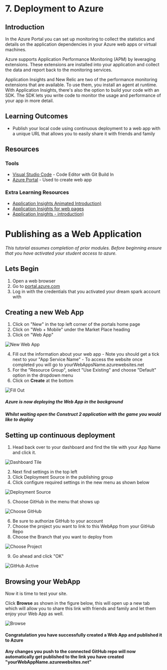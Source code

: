 # 7. Deployment to Azure
## Introduction
In the Azure Portal you can set up monitoring to collect the statistics and details on the application dependencies in your Azure web apps or virtual machines.

Azure supports Application Performance Monitoring (APM) by leveraging extensions. These extensions are installed into your application and collect the data and report back to the monitoring services.

Application Insights and New Relic are two of the performance monitoring extensions that are available. To use them, you install an agent at runtime. With Application Insights, there's also the option to build your code with an SDK. The SDK lets you write code to monitor the usage and performance of your app in more detail.

## Learning Outcomes
* Publish your local code using continuous deployment to a web app with a unique URL that allows you to easily share it with friends and family

## Resources

### Tools
* [Visual Studio Code](https://code.visualstudio.com) - Code Editor with Git Build In 
* [Azure Portal](portal.azure.com) - Used to create web app 

### Extra Learning Resources
* [Application Insights Animated Introduction)](https://www.youtube.com/watch?v=fX2NtGrh-Y0)
* [Application Insights for web pages](https://azure.microsoft.com/en-gb/documentation/articles/app-insights-javascript/)
* [Application Insights - introduction)](https://azure.microsoft.com/en-us/documentation/articles/app-insights-overview/)

# Publishing as a Web Application

*This tutorial assumes completion of prior modules. Before beginning ensure that you have activated your student access to azure.* 

## Lets Begin
  1. Open a web browser
  2. Go to [portal.azure.com](portal.azure.com)
  3. Log in with the credentials that you activated your dream spark account with

## Creating a new Web App
  1. Click on "New" in the top left corner of the portals home page
  2. Click on "Web + Mobile" under the Market Place heading
  3. Click on "Web App"

  ![New Web App](img/new_web_app.PNG)

  4. Fill out the information about your web app
    - Note you should get a tick next to your "App Service Name"
    - To access the website once completed you will go to yourWebAppsName.azurewebsites.net
  5. For the "Resource Group", select "Use Existing" and choose "Default" option in the dropdown menu
  6. Click on **Create** at the bottom  

  ![Fill Out](img/fill_out.PNG)

##### Azure is now deploying the Web App in the background
##### Whilst waiting open the Construct 2 application with the game you would like to deploy

## Setting up continuous deployment
  1. Head back over to your dashboard and find the tile with your App Name and click it.

  ![Dashboard Tile](img/dashboard_tile.PNG)

  2. Next find settings in the top left 
  3. Click Deployment Source in the publishing group
  4. Click configure required settings in the new menu as shown below

  ![Deployment Source](img/deployment_source.PNG)

  5. Choose GitHub in the menu that shows up  

  ![Choose GitHub](img/choose_github.PNG)

  6. Be sure to authorize GitHub to your account
  7. Choose the project you want to link to this WebApp from your GitHub Repo
  8. Choose the Branch that you want to deploy from

  ![Choose Project](img/choose_project.PNG)

  9. Go ahead and click "OK"

  ![GitHub Active](img/github_active.PNG)

## Browsing your WebApp

Now it is time to test your site.

Click **Browse** as shown in the figure below, this will open up a new tab which will allow you to share this link with friends and family and let them enjoy your Web App as well.

![Browse](img/browse.PNG)

#### Congratulation you have successfully created a Web App and published it to Azure
#### Any changes you push to the connected GitHub repo will now automatically get published to the link you have created "yourWebAppName.azurewebsites.net"
